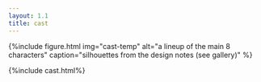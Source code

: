 ```yaml
---
layout: 1.1
title: cast
---
```

{%include figure.html
	img="cast-temp"
	alt="a lineup of the main 8 characters"
	caption="silhouettes from the design notes</a> (see gallery)"
%}<!--link will not cooperate, can't use includes inside includes-->

{%include cast.html%}